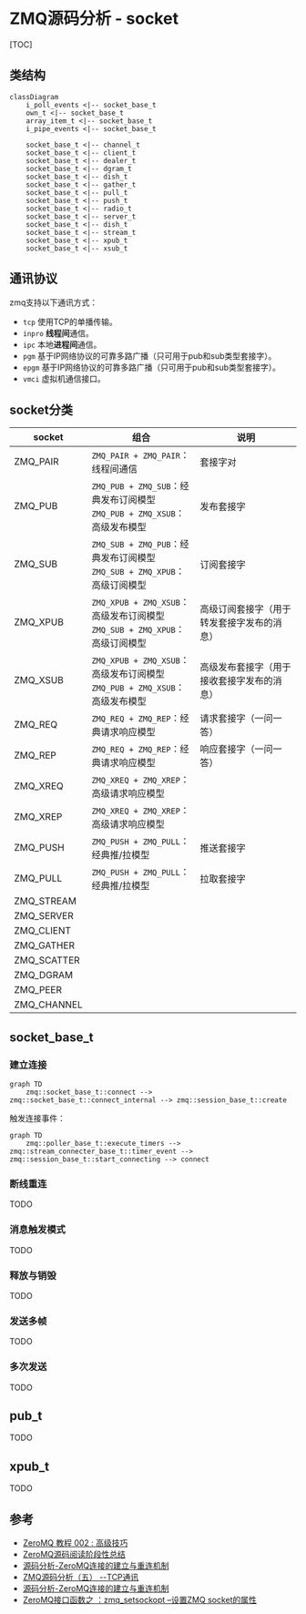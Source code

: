 # ZMQ源码分析 - socket

[TOC]



## 类结构

```mermaid
classDiagram
	i_poll_events <|-- socket_base_t
	own_t <|-- socket_base_t
	array_item_t <|-- socket_base_t
	i_pipe_events <|-- socket_base_t
	
	socket_base_t <|-- channel_t
	socket_base_t <|-- client_t
	socket_base_t <|-- dealer_t
	socket_base_t <|-- dgram_t
	socket_base_t <|-- dish_t
	socket_base_t <|-- gather_t
	socket_base_t <|-- pull_t
	socket_base_t <|-- push_t
	socket_base_t <|-- radio_t
	socket_base_t <|-- server_t
	socket_base_t <|-- dish_t
	socket_base_t <|-- stream_t
	socket_base_t <|-- xpub_t
	socket_base_t <|-- xsub_t
```



## 通讯协议

zmq支持以下通讯方式：

- `tcp` 使用TCP的单播传输。
- `inpro` **线程间**通信。
- `ipc` 本地**进程间**通信。
- `pgm` 基于IP网络协议的可靠多路广播（只可用于pub和sub类型套接字）。
- `epgm` 基于IP网络协议的可靠多路广播（只可用于pub和sub类型套接字）。
- `vmci` 虚拟机通信接口。



## socket分类

| socket      | 组合                                                         | 说明                                       |
| ----------- | ------------------------------------------------------------ | ------------------------------------------ |
| ZMQ_PAIR    | `ZMQ_PAIR + ZMQ_PAIR`：线程间通信                            | 套接字对                                   |
| ZMQ_PUB     | `ZMQ_PUB + ZMQ_SUB`：经典发布订阅模型<br>`ZMQ_PUB + ZMQ_XSUB`：高级发布模型 | 发布套接字                                 |
| ZMQ_SUB     | `ZMQ_SUB + ZMQ_PUB`：经典发布订阅模型<br>`ZMQ_SUB + ZMQ_XPUB`：高级订阅模型 | 订阅套接字                                 |
| ZMQ_XPUB    | `ZMQ_XPUB + ZMQ_XSUB`：高级发布订阅模型<br>`ZMQ_SUB + ZMQ_XPUB`：高级订阅模型 | 高级订阅套接字（用于转发套接字发布的消息） |
| ZMQ_XSUB    | `ZMQ_XPUB + ZMQ_XSUB`：高级发布订阅模型<br>`ZMQ_PUB + ZMQ_XSUB`：高级发布模型 | 高级发布套接字（用于接收套接字发布的消息） |
| ZMQ_REQ     | `ZMQ_REQ + ZMQ_REP`：经典请求响应模型                        | 请求套接字（一问一答）                     |
| ZMQ_REP     | `ZMQ_REQ + ZMQ_REP`：经典请求响应模型                        | 响应套接字（一问一答）                     |
| ZMQ_XREQ    | `ZMQ_XREQ + ZMQ_XREP`：高级请求响应模型                      |                                            |
| ZMQ_XREP    | `ZMQ_XREQ + ZMQ_XREP`：高级请求响应模型                      |                                            |
| ZMQ_PUSH    | `ZMQ_PUSH + ZMQ_PULL`：经典推/拉模型                         | 推送套接字                                 |
| ZMQ_PULL    | `ZMQ_PUSH + ZMQ_PULL`：经典推/拉模型                         | 拉取套接字                                 |
| ZMQ_STREAM  |                                                              |                                            |
| ZMQ_SERVER  |                                                              |                                            |
| ZMQ_CLIENT  |                                                              |                                            |
| ZMQ_GATHER  |                                                              |                                            |
| ZMQ_SCATTER |                                                              |                                            |
| ZMQ_DGRAM   |                                                              |                                            |
| ZMQ_PEER    |                                                              |                                            |
| ZMQ_CHANNEL |                                                              |                                            |



## socket_base_t

### 建立连接

```mermaid
graph TD
	zmq::socket_base_t::connect --> zmq::socket_base_t::connect_internal --> zmq::session_base_t::create    
```

触发连接事件：

```mermaid
graph TD
	zmq::poller_base_t::execute_timers --> zmq::stream_connecter_base_t::timer_event --> zmq::session_base_t::start_connecting --> connect   
```

### 断线重连

TODO

### 消息触发模式

TODO

### 释放与销毁

TODO

### 发送多帧

TODO

### 多次发送

TODO



## pub_t

TODO



## xpub_t

TODO



## 参考

-  [ZeroMQ 教程 002 : 高级技巧](https://www.cnblogs.com/neooelric/p/9020872.html)
-  [ZeroMQ源码阅读阶段性总结](https://www.icode9.com/content-1-120408.html#socket_base_t___343)
- [源码分析-ZeroMQ连接的建立与重连机制](https://dymanzy.github.io/2017/08/11/%E6%BA%90%E7%A0%81%E5%88%86%E6%9E%90-ZeroMQ%E8%BF%9E%E6%8E%A5%E7%9A%84%E5%BB%BA%E7%AB%8B%E4%B8%8E%E9%87%8D%E8%BF%9E%E6%9C%BA%E5%88%B6/)
- [ZMQ源码分析（五） --TCP通讯](https://blog.csdn.net/tbyzs/article/details/50577284)
- [源码分析-ZeroMQ连接的建立与重连机制](https://dymanzy.github.io/2017/08/11/%E6%BA%90%E7%A0%81%E5%88%86%E6%9E%90-ZeroMQ%E8%BF%9E%E6%8E%A5%E7%9A%84%E5%BB%BA%E7%AB%8B%E4%B8%8E%E9%87%8D%E8%BF%9E%E6%9C%BA%E5%88%B6/)
- [ZeroMQ接口函数之 ：zmq_setsockopt –设置ZMQ socket的属性](https://www.cnblogs.com/fengbohello/p/4398953.html)